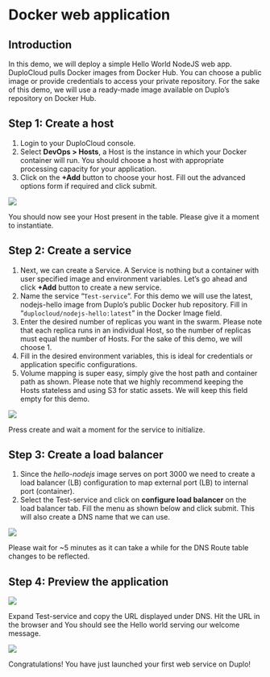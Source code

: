 # Docker web application

## Introduction <a href="#0-toc-title" id="0-toc-title"></a>

In this demo, we will deploy a simple Hello World NodeJS web app. DuploCloud pulls Docker images from Docker Hub. You can choose a public image or provide credentials to access your private repository. For the sake of this demo, we will use a ready-made image available on Duplo’s repository on Docker Hub.

## Step 1: Create a host <a href="#1-toc-title" id="1-toc-title"></a>

1. Login to your DuploCloud console.
2. Select **DevOps > Hosts**, a Host is the instance in which your Docker container will run. You should choose a host with appropriate processing capacity for your application.
3. Click on the **+Add** button to choose your host. Fill out the advanced options form if required and click submit.

![](https://duplocloud.com/wp-content/uploads/2021/11/N1-host.png)

You should now see your Host present in the table. Please give it a moment to instantiate.

## Step 2: Create a service <a href="#2-toc-title" id="2-toc-title"></a>

1. Next, we can create a Service. A Service is nothing but a container with user specified image and environment variables. Let’s go ahead and click **+Add** button to create a new service.
2. Name the service “`Test-service`“. For this demo we will use the latest, nodejs-hello image from Duplo’s public Docker hub repository. Fill in “`duplocloud/nodejs-hello:latest`” in the Docker Image field.
3. Enter the desired number of replicas you want in the swarm. Please note that each replica runs in an individual Host, so the number of replicas must equal the number of Hosts. For the sake of this demo, we will choose 1.
4. Fill in the desired environment variables, this is ideal for credentials or application specific configurations.
5. Volume mapping is super easy, simply give the host path and container path as shown. Please note that we highly recommend keeping the Hosts stateless and using S3 for static assets. We will keep this field empty for this demo.

![](https://duplocloud.com/wp-content/uploads/2021/11/N1-service.png)

Press create and wait a moment for the service to initialize.

## Step 3: Create a load balancer <a href="#3-toc-title" id="3-toc-title"></a>

1. Since the _hello-nodejs_ image serves on port 3000 we need to create a load balancer (LB) configuration to map external port (LB) to internal port (container).
2. Select the Test-service and click on **configure load balancer** on the load balancer tab. Fill the menu as shown below and click submit. This will also create a DNS name that we can use.

![](https://duplocloud.com/wp-content/uploads/2021/11/createelb.png)

Please wait for \~5 minutes as it can take a while for the DNS Route table changes to be reflected.

## Step 4: Preview the application <a href="#4-toc-title" id="4-toc-title"></a>

![](https://duplocloud.com/wp-content/uploads/2021/11/N1-dns.png)

Expand Test-service and copy the URL displayed under DNS. Hit the URL in the browser and You should see the Hello world serving our welcome message.

![](https://duplocloud.com/wp-content/uploads/2021/11/N1-helloworld.png)

Congratulations! You have just launched your first web service on Duplo!
